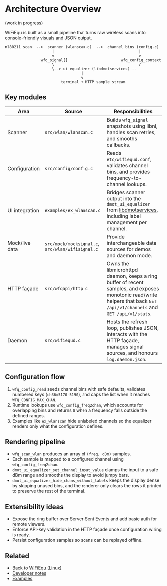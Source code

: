 # Architecture Overview

(work in progress)

WiFiEqu is built as a small pipeline that turns raw wireless scans into console-friendly visuals and JSON output.

```
nl80211 scan  -->  scanner (wlanscan.c)  -->  channel bins (config.c)
                     |                                      |
                     v                                      v
                wfq_signal[]                        wfq_config_context
                     \                                      /
                     \--> ui equalizer (libdmotservices) --
                                  |
                                  v
                         terminal + HTTP sample stream
```

## Key modules

| Area | Source | Responsibilities |
|------|--------|------------------|
| Scanner | `src/wlan/wlanscan.c` | Builds `wfq_signal` snapshots using libnl, handles scan retries, and smooths callbacks. |
| Configuration | `src/config/config.c` | Reads `etc/wifiequd.conf`, validates channel bins, and provides frequency-to-channel lookups. |
| UI integration | `examples/ex_wlanscan.c` | Bridges scanner output into the `dmot_ui_equalizer` from [libdmotservices](../../libdmotservices/README.md), including label management per channel. |
| Mock/live data | `src/mock/mocksignal.c`, `src/wlan/wifisignal.c` | Provide interchangeable data sources for demos and daemon mode. |
| HTTP façade | `src/wfqapi/http.c` | Owns the libmicrohttpd daemon, keeps a ring buffer of recent samples, and exposes monotonic read/write helpers that back `GET /api/v1/channels` and `GET /api/v1/stats`. |
| Daemon | `src/wifiequd.c` | Hosts the refresh loop, publishes JSON, interacts with the HTTP façade, manages signal sources, and honours `log.daemon.json`. |

## Configuration flow

1. `wfq_config_read` seeds channel bins with safe defaults, validates numbered keys (`ch36=5170-5190`), and caps the list when it reaches `WFQ_CONFIG_MAX_CHAN`.
2. Runtime lookups use `wfq_config_freq2chan`, which accounts for overlapping bins and returns `0` when a frequency falls outside the defined ranges.
3. Examples like `ex_wlanscan` hide unlabeled channels so the equalizer renders only what the configuration defines.

## Rendering pipeline

- `wfq_scan_wlan` produces an array of `(freq, dBm)` samples.
- Each sample is mapped to a configured channel using `wfq_config_freq2chan`.
- `dmot_ui_equalizer_set_channel_input_value` clamps the input to a safe dBm range and smooths the display to avoid jumpy bars.
- `dmot_ui_equalizer_hide_chans_without_labels` keeps the display dense by skipping unused bins, and the renderer only clears the rows it printed to preserve the rest of the terminal.

## Extensibility ideas

- Expose the ring buffer over Server-Sent Events and add basic auth for remote viewers.
- Enforce API-key validation in the HTTP façade once configuration wiring is ready.
- Persist configuration samples so scans can be replayed offline.

## Related

- Back to [WiFiEqu (Linux)](README.md)
- [Developer notes](NOTES.md)
- [Examples](examples/README.md)
